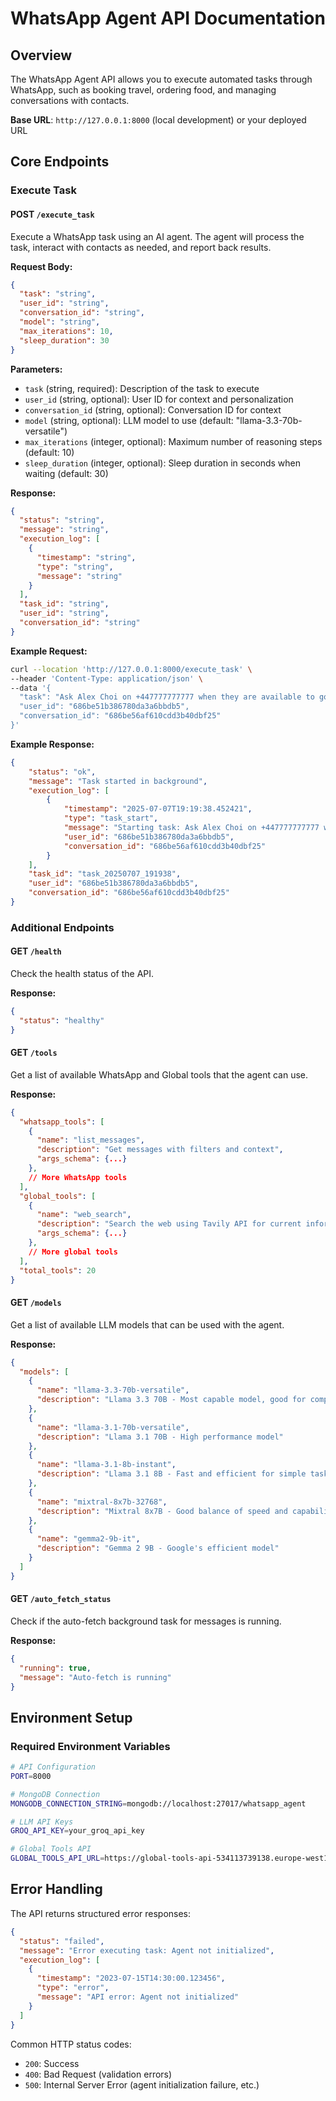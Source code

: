 # WhatsApp Agent API Documentation

## Overview

The WhatsApp Agent API allows you to execute automated tasks through WhatsApp, such as booking travel, ordering food, and managing conversations with contacts.

**Base URL**: `http://127.0.0.1:8000` (local development) or your deployed URL

## Core Endpoints

### Execute Task

#### POST `/execute_task`

Execute a WhatsApp task using an AI agent. The agent will process the task, interact with contacts as needed, and report back results.

**Request Body:**
```json
{
  "task": "string",
  "user_id": "string",
  "conversation_id": "string",
  "model": "string",
  "max_iterations": 10,
  "sleep_duration": 30
}
```

**Parameters:**
- `task` (string, required): Description of the task to execute
- `user_id` (string, optional): User ID for context and personalization
- `conversation_id` (string, optional): Conversation ID for context
- `model` (string, optional): LLM model to use (default: "llama-3.3-70b-versatile")
- `max_iterations` (integer, optional): Maximum number of reasoning steps (default: 10)
- `sleep_duration` (integer, optional): Sleep duration in seconds when waiting (default: 30)

**Response:**
```json
{
  "status": "string",
  "message": "string",
  "execution_log": [
    {
      "timestamp": "string",
      "type": "string",
      "message": "string"
    }
  ],
  "task_id": "string",
  "user_id": "string",
  "conversation_id": "string"
}
```

**Example Request:**
```bash
curl --location 'http://127.0.0.1:8000/execute_task' \
--header 'Content-Type: application/json' \
--data '{
  "task": "Ask Alex Choi on +447777777777 when they are available to go to Paris this summer",
  "user_id": "686be51b386780da3a6bbdb5",
  "conversation_id": "686be56af610cdd3b40dbf25"
}'
```

**Example Response:**
```json
{
    "status": "ok",
    "message": "Task started in background",
    "execution_log": [
        {
            "timestamp": "2025-07-07T19:19:38.452421",
            "type": "task_start",
            "message": "Starting task: Ask Alex Choi on +447777777777 when they are available to go to Paris this summer",
            "user_id": "686be51b386780da3a6bbdb5",
            "conversation_id": "686be56af610cdd3b40dbf25"
        }
    ],
    "task_id": "task_20250707_191938",
    "user_id": "686be51b386780da3a6bbdb5",
    "conversation_id": "686be56af610cdd3b40dbf25"
}
```

### Additional Endpoints

#### GET `/health`

Check the health status of the API.

**Response:**
```json
{
  "status": "healthy"
}
```

#### GET `/tools`

Get a list of available WhatsApp and Global tools that the agent can use.

**Response:**
```json
{
  "whatsapp_tools": [
    {
      "name": "list_messages",
      "description": "Get messages with filters and context",
      "args_schema": {...}
    },
    // More WhatsApp tools
  ],
  "global_tools": [
    {
      "name": "web_search",
      "description": "Search the web using Tavily API for current information",
      "args_schema": {...}
    },
    // More global tools
  ],
  "total_tools": 20
}
```

#### GET `/models`

Get a list of available LLM models that can be used with the agent.

**Response:**
```json
{
  "models": [
    {
      "name": "llama-3.3-70b-versatile",
      "description": "Llama 3.3 70B - Most capable model, good for complex tasks"
    },
    {
      "name": "llama-3.1-70b-versatile",
      "description": "Llama 3.1 70B - High performance model"
    },
    {
      "name": "llama-3.1-8b-instant",
      "description": "Llama 3.1 8B - Fast and efficient for simple tasks"
    },
    {
      "name": "mixtral-8x7b-32768",
      "description": "Mixtral 8x7B - Good balance of speed and capability"
    },
    {
      "name": "gemma2-9b-it",
      "description": "Gemma 2 9B - Google's efficient model"
    }
  ]
}
```

#### GET `/auto_fetch_status`

Check if the auto-fetch background task for messages is running.

**Response:**
```json
{
  "running": true,
  "message": "Auto-fetch is running"
}
```

## Environment Setup

### Required Environment Variables

```bash
# API Configuration
PORT=8000

# MongoDB Connection
MONGODB_CONNECTION_STRING=mongodb://localhost:27017/whatsapp_agent

# LLM API Keys
GROQ_API_KEY=your_groq_api_key

# Global Tools API
GLOBAL_TOOLS_API_URL=https://global-tools-api-534113739138.europe-west1.run.app
```

## Error Handling

The API returns structured error responses:

```json
{
  "status": "failed",
  "message": "Error executing task: Agent not initialized",
  "execution_log": [
    {
      "timestamp": "2023-07-15T14:30:00.123456",
      "type": "error",
      "message": "API error: Agent not initialized"
    }
  ]
}
```

Common HTTP status codes:
- `200`: Success
- `400`: Bad Request (validation errors)
- `500`: Internal Server Error (agent initialization failure, etc.)
